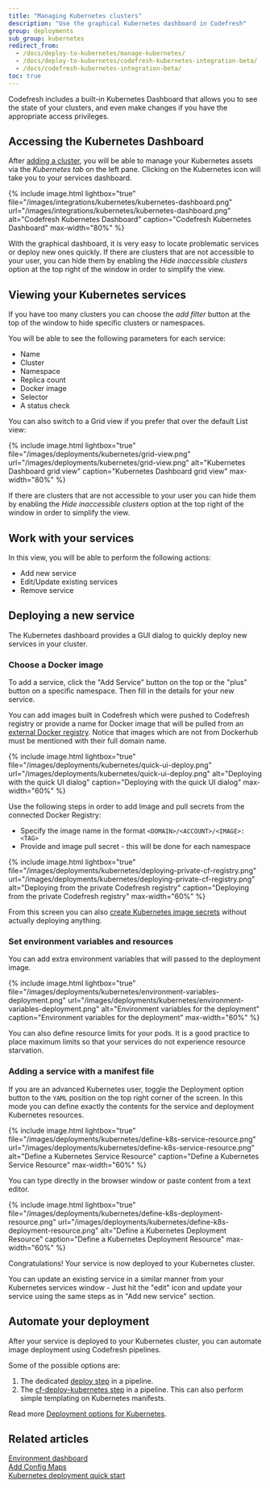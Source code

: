 ```yaml
---
title: "Managing Kubernetes clusters"
description: "Use the graphical Kubernetes dashboard in Codefresh"
group: deployments
sub_group: kubernetes
redirect_from:
  - /docs/deploy-to-kubernetes/manage-kubernetes/
  - /docs/deploy-to-kubernetes/codefresh-kubernetes-integration-beta/
  - /docs/codefresh-kubernetes-integration-beta/
toc: true
---
```


Codefresh includes a built-in Kubernetes Dashboard that allows you to see the state of your clusters, and even make changes if you have the appropriate access privileges.

## Accessing the Kubernetes Dashboard

After [adding a cluster]({{site.baseurl}}/docs/integrations/kubernetes/#connect-a-kubernetes-cluster), you will be able to manage your Kubernetes assets via the *Kubernetes tab* on the left pane. Clicking on the Kubernetes icon will take you to your services dashboard.

{% include image.html
lightbox="true"
file="/images/integrations/kubernetes/kubernetes-dashboard.png"
url="/images/integrations/kubernetes/kubernetes-dashboard.png"
alt="Codefresh Kubernetes Dashboard"
caption="Codefresh Kubernetes Dashboard"
max-width="80%"
  %}

With the graphical dashboard, it is very easy to locate problematic services or deploy new ones quickly. If there are clusters that are not accessible to your user, you can hide them by enabling the *Hide inaccessible clusters* option at the top right of the window in order to simplify the view.

## Viewing your Kubernetes services

If you have too many clusters you can choose the *add filter* button at the top of the window to hide specific clusters or namespaces.

You will be able to see the following parameters for each service:
* Name
* Cluster
* Namespace
* Replica count
* Docker image
* Selector
* A status check

You can also switch to a Grid view if you prefer that over the default List view:


{% include image.html
lightbox="true"
file="/images/deployments/kubernetes/grid-view.png"
url="/images/deployments/kubernetes/grid-view.png"
alt="Kubernetes Dashboard grid view"
caption="Kubernetes Dashboard grid view"
max-width="80%"
  %}

 If there are clusters that are not accessible to your user you can hide them by enabling the *Hide inaccessible clusters* option at the top right of the window in order to simplify the view.


## Work with your services

In this view, you will be able to perform the following actions:

* Add new service
* Edit/Update existing services
* Remove service


## Deploying a new service

The Kubernetes dashboard provides a GUI dialog to quickly deploy new services in your cluster.

### Choose a Docker image

To add a service, click the "Add Service" button on the top or the "plus" button on a specific namespace. Then fill in the details for your new service.

You can add images built in Codefresh which were pushed to Codefresh registry or provide a name for Docker image that will be pulled from an [external Docker registry]({{site.baseurl}}/docs/integrations/docker-registries/). Notice that images which are not from Dockerhub must be mentioned with their full domain name. 

{% include image.html 
lightbox="true" 
file="/images/deployments/kubernetes/quick-ui-deploy.png" 
url="/images/deployments/kubernetes/quick-ui-deploy.png" 
alt="Deploying with the quick UI dialog"
caption="Deploying with the quick UI dialog"
max-width="60%" 
%}


Use the following steps in order to add Image and pull secrets from the connected Docker Registry:
* Specify the image name in the format `<DOMAIN>/<ACCOUNT>/<IMAGE>:<TAG>`
* Provide and image pull secret - this will be done for each namespace

{% include image.html 
lightbox="true" 
file="/images/deployments/kubernetes/deploying-private-cf-registry.png" 
url="/images/deployments/kubernetes/deploying-private-cf-registry.png" 
alt="Deploying from the private Codefresh registry"
caption="Deploying from the private Codefresh registry"
max-width="60%" 
%}

<!-- change the xref when content is ported -->
From this screen you can also [create Kubernetes image secrets]({{site.baseurl}}/docs/ci-cd-guides/access-docker-registry-from-kubernetes/) without actually deploying anything.


### Set environment variables and resources

You can add extra environment variables that will passed to the deployment image.

{% include image.html 
lightbox="true" 
file="/images/deployments/kubernetes/environment-variables-deployment.png" 
url="/images/deployments/kubernetes/environment-variables-deployment.png" 
alt="Environment variables for the deployment"
caption="Environment variables for the deployment" 
max-width="60%" 
%}



You can also define resource limits for your pods.
It is a good practice to place maximum limits so that your services do not experience resource starvation.


### Adding a service with a manifest file

If you are an advanced Kubernetes user, toggle the Deployment option button to the `YAML` position on the top right corner of the screen.
In this mode you can define exactly the contents for the service and deployment Kubernetes resources.
  
{% include image.html 
lightbox="true" 
file="/images/deployments/kubernetes/define-k8s-service-resource.png" 
url="/images/deployments/kubernetes/define-k8s-service-resource.png" 
alt="Define a Kubernetes Service Resource"
caption="Define a Kubernetes Service Resource" 
max-width="60%" 
%}

You can type directly in the browser window or paste content from a text editor.

{% include image.html 
lightbox="true" 
file="/images/deployments/kubernetes/define-k8s-deployment-resource.png" 
url="/images/deployments/kubernetes/define-k8s-deployment-resource.png" 
alt="Define a Kubernetes Deployment Resource"
caption="Define a Kubernetes Deployment Resource" 
max-width="60%" 
%}


Congratulations! Your service is now deployed to your Kubernetes cluster.

You can update an existing service in a similar manner from your Kubernetes services window - Just hit the "edit" icon and update your service using the same steps as in "Add new service" section.

## Automate your deployment

After your service is deployed to your Kubernetes cluster, you can automate image deployment using Codefresh pipelines.

Some of the possible options are:

1. The dedicated [deploy step]({{site.baseurl}}/docs/pipelines/steps/deploy/) in a pipeline. 
1. The [cf-deploy-kubernetes step]({{site.baseurl}}/docs/ci-cd-guides/kubernetes-templating/) in a pipeline. This can also perform simple templating on Kubernetes manifests.

Read more [Deployment options for Kubernetes]({{site.baseurl}}/docs/deployments/kubernetes/).
<!-- will need to change xrefs after porting content -->
## Related articles
[Environment dashboard]({{site.baseurl}}/docs/deployments/kubernetes/environment-dashboard/)  
[Add Config Maps]({{site.baseurl}}/docs/ci-cd-guides/add-config-maps-to-your-namespaces/)  
[Kubernetes deployment quick start]({{site.baseurl}}/docs/quick-start/ci-quick-start/deploy-to-kubernetes/)  



